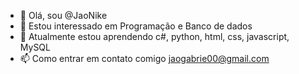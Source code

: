 - 👋 Olá, sou @JaoNike
- 👀 Estou interessado em Programação e Banco de dados
- 🌱 Atualmente estou aprendendo c#, python, html, css, javascript, MySQL
- 📫 Como entrar em contato comigo jaogabrie00@gmail.com

<!---
JaoNike/JaoNike é um repositório ✨ especial ✨ porque seu `README.md` (este arquivo) aparece em seu perfil do GitHub.
Você pode clicar no link Visualizar para ver suas alterações.
--->
